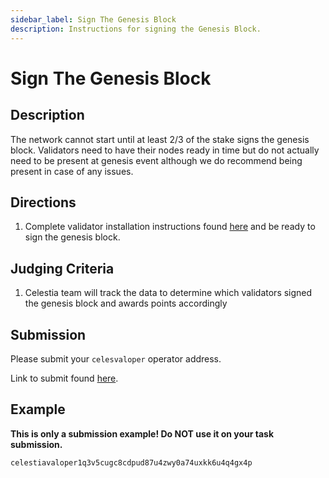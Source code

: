 ```yaml
---
sidebar_label: Sign The Genesis Block
description: Instructions for signing the Genesis Block.
---
```


# Sign The Genesis Block

## Description

The network cannot start until at least 2/3 of the stake signs the genesis block.
Validators need to have their nodes ready in time but do not actually need to
be present at genesis event although we do recommend being present in case
of any issues.

## Directions

1. Complete validator installation instructions found
  [here](https://docs.celestia.org/nodes/validator-node) and be
  ready to sign the genesis block.

## Judging Criteria

1. Celestia team will track the data to determine which validators
  signed the genesis block and awards points accordingly

## Submission

Please submit your `celesvaloper` operator address.

Link to submit found [here](https://celestia.knack.com/theblockspacerace#testnet-portal).

## Example

**This is only a submission example! Do NOT use it on your task submission.**

`celestiavaloper1q3v5cugc8cdpud87u4zwy0a74uxkk6u4q4gx4p`
